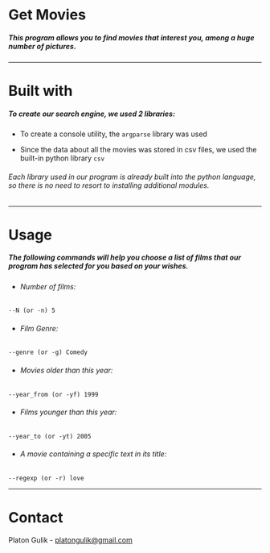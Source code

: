 # **Get Movies**

##### This program allows you to find movies that interest you, among a huge number of pictures.
---

# **Built with**

##### To create our search engine, we used 2 libraries:
-  To create a console utility, the ```argparse``` library was used


-  Since the data about all the movies was stored in csv files, we used the built-in python library ```csv```  
###### Each library used in our program is already built into the python language, so there is no need to resort to installing additional modules.
---
# **Usage**

##### The following commands will help you choose a list of films that our program has selected for you based on your wishes.
- ###### Number of films:
```
--N (or -n) 5
```
- ###### Film Genre:
```
--genre (or -g) Comedy
```
- ###### Movies older than this year:
```
--year_from (or -yf) 1999
```
- ###### Films younger than this year:
```
--year_to (or -yt) 2005
```
- ###### A movie containing a specific text in its title:
```
--regexp (or -r) love
```
---
# **Contact**

Platon Gulik - platongulik@gmail.com
